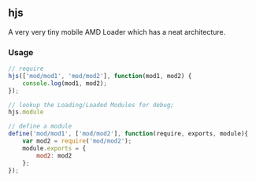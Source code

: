 hjs
---
A very very tiny mobile AMD Loader which has a neat architecture.


### Usage
```js
// require
hjs(['mod/mod1', 'mod/mod2'], function(mod1, mod2) {
    console.log(mod1, mod2);
});

// lookup the Loading/Loaded Modules for debug;
hjs.module

// define a module
define('mod/mod1', ['mod/mod2'], function(require, exports, module){
    var mod2 = require('mod/mod2');
	module.exports = {
		mod2: mod2
	};
});
```

